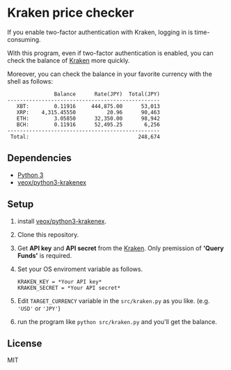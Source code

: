 # Kraken price checker

If you enable two-factor authentication with Kraken, logging in is time-consuming. 

With this program, even if two-factor authentication is enabled, you can check the balance of  [Kraken](https://www.kraken.com/) more quickly. 

Moreover, you can check the balance in your favorite currency with the shell as follows:

```
               Balance      Rate(JPY)  Total(JPY)
-------------------------------------------------
   XBT:        0.11916     444,875.00      53,013
   XRP:    4,315.45550          20.96      90,463
   ETH:        3.05850      32,350.00      98,942
   BCH:        0.11916      52,495.25       6,256
-------------------------------------------------
 Total:                                   248,674
```

## Dependencies
- [Python 3](https://www.python.org/downloads/)
- [veox/python3-krakenex](https://github.com/veox/python3-krakenex)

## Setup
1. install [veox/python3-krakenex](https://github.com/veox/python3-krakenex).

1. Clone this repository.

1. Get **API key** and **API secret** from the [Kraken](https://www.kraken.com/). Only premission of **'Query Funds'** is required.

1. Set your OS enviroment variable as follows.
    ```
    KRAKEN_KEY = *Your API key*
    KRAKEN_SECRET = *Your API secret*
    ```

1. Edit `TARGET_CURRENCY` variable in the `src/kraken.py` as you like. (e.g. `'USD'` or `'JPY'`)

1. run the program like `python src/kraken.py` and you'll get the balance.

## License
MIT
